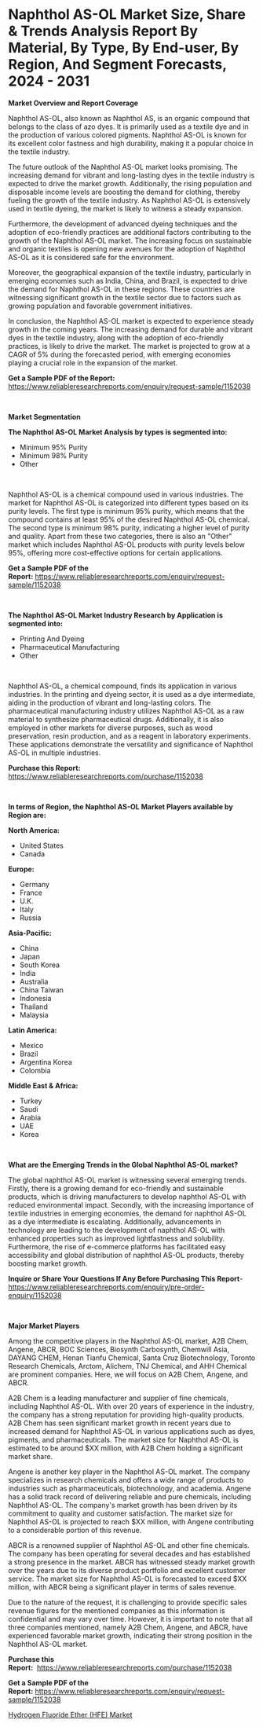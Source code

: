 <p><h1>Naphthol AS-OL Market Size, Share & Trends Analysis Report By Material, By Type, By End-user, By Region, And Segment Forecasts, 2024 - 2031</h1></p><p><strong>Market Overview and Report Coverage</strong></p>
<p><p>Naphthol AS-OL, also known as Naphthol AS, is an organic compound that belongs to the class of azo dyes. It is primarily used as a textile dye and in the production of various colored pigments. Naphthol AS-OL is known for its excellent color fastness and high durability, making it a popular choice in the textile industry.</p><p>The future outlook of the Naphthol AS-OL market looks promising. The increasing demand for vibrant and long-lasting dyes in the textile industry is expected to drive the market growth. Additionally, the rising population and disposable income levels are boosting the demand for clothing, thereby fueling the growth of the textile industry. As Naphthol AS-OL is extensively used in textile dyeing, the market is likely to witness a steady expansion.</p><p>Furthermore, the development of advanced dyeing techniques and the adoption of eco-friendly practices are additional factors contributing to the growth of the Naphthol AS-OL market. The increasing focus on sustainable and organic textiles is opening new avenues for the adoption of Naphthol AS-OL as it is considered safe for the environment.</p><p>Moreover, the geographical expansion of the textile industry, particularly in emerging economies such as India, China, and Brazil, is expected to drive the demand for Naphthol AS-OL in these regions. These countries are witnessing significant growth in the textile sector due to factors such as growing population and favorable government initiatives.</p><p>In conclusion, the Naphthol AS-OL market is expected to experience steady growth in the coming years. The increasing demand for durable and vibrant dyes in the textile industry, along with the adoption of eco-friendly practices, is likely to drive the market. The market is projected to grow at a CAGR of 5% during the forecasted period, with emerging economies playing a crucial role in the expansion of the market.</p></p>
<p><strong>Get a Sample PDF of the Report:</strong> <a href="https://www.reliableresearchreports.com/enquiry/request-sample/1152038">https://www.reliableresearchreports.com/enquiry/request-sample/1152038</a></p>
<p>&nbsp;</p>
<p><strong>Market Segmentation</strong></p>
<p><strong>The Naphthol AS-OL Market Analysis by types is segmented into:</strong></p>
<p><ul><li>Minimum 95% Purity</li><li>Minimum 98% Purity</li><li>Other</li></ul></p>
<p>&nbsp;</p>
<p><p>Naphthol AS-OL is a chemical compound used in various industries. The market for Naphthol AS-OL is categorized into different types based on its purity levels. The first type is minimum 95% purity, which means that the compound contains at least 95% of the desired Naphthol AS-OL chemical. The second type is minimum 98% purity, indicating a higher level of purity and quality. Apart from these two categories, there is also an "Other" market which includes Naphthol AS-OL products with purity levels below 95%, offering more cost-effective options for certain applications.</p></p>
<p><strong>Get a Sample PDF of the Report:</strong>&nbsp;<a href="https://www.reliableresearchreports.com/enquiry/request-sample/1152038">https://www.reliableresearchreports.com/enquiry/request-sample/1152038</a></p>
<p>&nbsp;</p>
<p><strong>The Naphthol AS-OL Market Industry Research by Application is segmented into:</strong></p>
<p><ul><li>Printing And Dyeing</li><li>Pharmaceutical Manufacturing</li><li>Other</li></ul></p>
<p>&nbsp;</p>
<p><p>Naphthol AS-OL, a chemical compound, finds its application in various industries. In the printing and dyeing sector, it is used as a dye intermediate, aiding in the production of vibrant and long-lasting colors. The pharmaceutical manufacturing industry utilizes Naphthol AS-OL as a raw material to synthesize pharmaceutical drugs. Additionally, it is also employed in other markets for diverse purposes, such as wood preservation, resin production, and as a reagent in laboratory experiments. These applications demonstrate the versatility and significance of Naphthol AS-OL in multiple industries.</p></p>
<p><strong>Purchase this Report:</strong>&nbsp; <a href="https://www.reliableresearchreports.com/purchase/1152038">https://www.reliableresearchreports.com/purchase/1152038</a></p>
<p>&nbsp;</p>
<p><strong>In terms of Region, the Naphthol AS-OL Market Players available by Region are:</strong></p>
<p>
    <p> <strong> North America: </strong>
        <ul>
            <li>United States</li>
            <li>Canada</li>
        </ul>
        </p> 
    <p> <strong> Europe: </strong>
        <ul>
            <li>Germany</li>
            <li>France</li>
            <li>U.K.</li>
            <li>Italy</li>
            <li>Russia</li>
        </ul>
        </p> 
    <p> <strong> Asia-Pacific: </strong>
        <ul>
            <li>China</li>
            <li>Japan</li>
            <li>South Korea</li>
            <li>India</li>
            <li>Australia</li>
            <li>China Taiwan</li>
            <li>Indonesia</li>
            <li>Thailand</li>
            <li>Malaysia</li>
        </ul>
        </p> 
    <p> <strong> Latin America: </strong>
        <ul>
            <li>Mexico</li>
            <li>Brazil</li>
            <li>Argentina Korea</li>
            <li>Colombia</li>
        </ul>
        </p> 
    <p> <strong> Middle East & Africa: </strong>
        <ul>
            <li>Turkey</li>
            <li>Saudi</li>
            <li>Arabia</li>
            <li>UAE</li>
            <li>Korea</li>
        </ul>
    </p>
    </p>
<p>&nbsp;</p>
<p><strong>What are the Emerging Trends in the Global Naphthol AS-OL market?</strong></p>
<p><p>The global naphthol AS-OL market is witnessing several emerging trends. Firstly, there is a growing demand for eco-friendly and sustainable products, which is driving manufacturers to develop naphthol AS-OL with reduced environmental impact. Secondly, with the increasing importance of textile industries in emerging economies, the demand for naphthol AS-OL as a dye intermediate is escalating. Additionally, advancements in technology are leading to the development of naphthol AS-OL with enhanced properties such as improved lightfastness and solubility. Furthermore, the rise of e-commerce platforms has facilitated easy accessibility and global distribution of naphthol AS-OL products, thereby boosting market growth.</p></p>
<p><strong>Inquire or Share Your Questions If Any Before Purchasing This Report</strong>- <a href="https://www.reliableresearchreports.com/enquiry/pre-order-enquiry/1152038">https://www.reliableresearchreports.com/enquiry/pre-order-enquiry/1152038</a></p>
<p>&nbsp;</p>
<p><strong>Major Market Players</strong></p>
<p><p>Among the competitive players in the Naphthol AS-OL market, A2B Chem, Angene, ABCR, BOC Sciences, Biosynth Carbosynth, Chemwill Asia, DAYANG CHEM, Henan Tianfu Chemical, Santa Cruz Biotechnology, Toronto Research Chemicals, Arctom, Alichem, TNJ Chemical, and AHH Chemical are prominent companies. Here, we will focus on A2B Chem, Angene, and ABCR.</p><p>A2B Chem is a leading manufacturer and supplier of fine chemicals, including Naphthol AS-OL. With over 20 years of experience in the industry, the company has a strong reputation for providing high-quality products. A2B Chem has seen significant market growth in recent years due to increased demand for Naphthol AS-OL in various applications such as dyes, pigments, and pharmaceuticals. The market size for Naphthol AS-OL is estimated to be around $XX million, with A2B Chem holding a significant market share.</p><p>Angene is another key player in the Naphthol AS-OL market. The company specializes in research chemicals and offers a wide range of products to industries such as pharmaceuticals, biotechnology, and academia. Angene has a solid track record of delivering reliable and pure chemicals, including Naphthol AS-OL. The company's market growth has been driven by its commitment to quality and customer satisfaction. The market size for Naphthol AS-OL is projected to reach $XX million, with Angene contributing to a considerable portion of this revenue.</p><p>ABCR is a renowned supplier of Naphthol AS-OL and other fine chemicals. The company has been operating for several decades and has established a strong presence in the market. ABCR has witnessed steady market growth over the years due to its diverse product portfolio and excellent customer service. The market size for Naphthol AS-OL is forecasted to exceed $XX million, with ABCR being a significant player in terms of sales revenue.</p><p>Due to the nature of the request, it is challenging to provide specific sales revenue figures for the mentioned companies as this information is confidential and may vary over time. However, it is important to note that all three companies mentioned, namely A2B Chem, Angene, and ABCR, have experienced favorable market growth, indicating their strong position in the Naphthol AS-OL market.</p></p>
<p><strong>Purchase this Report:</strong>&nbsp;&nbsp;<a href="https://www.reliableresearchreports.com/purchase/1152038">https://www.reliableresearchreports.com/purchase/1152038</a></p>
<p></p>
<p><strong>Get a Sample PDF of the Report:</strong>&nbsp;<a href="https://www.reliableresearchreports.com/enquiry/request-sample/1152038">https://www.reliableresearchreports.com/enquiry/request-sample/1152038</a></p>
<p><p><a href="https://github.com/GroverBarry/Market-Research-Report-List-2/blob/main/hydrogen-fluoride-ether-hfe-market.md">Hydrogen Fluoride Ether (HFE) Market</a></p></p>
